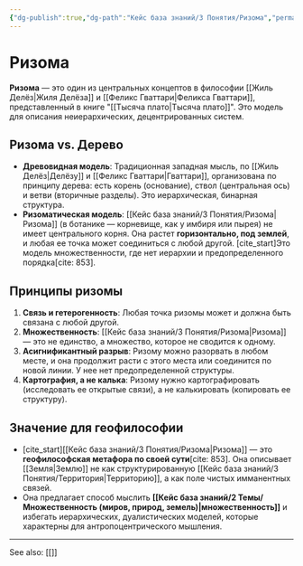 ```yaml
---
{"dg-publish":true,"dg-path":"Кейс база знаний/3 Понятия/Ризома","permalink":"/kejs-baza-znanij/3-ponyatiya/rizoma/"}
---
```



# Ризома

**Ризома** — это один из центральных концептов в философии [[Жиль Делёз\|Жиля Делёза]] и [[Феликс Гваттари\|Феликса Гваттари]], представленный в книге "[[Тысяча плато\|Тысяча плато]]". Это модель для описания неиерархических, децентрированных систем.

## Ризома vs. Дерево
- **Древовидная модель**: Традиционная западная мысль, по [[Жиль Делёз\|Делёзу]] и [[Феликс Гваттари\|Гваттари]], организована по принципу дерева: есть корень (основание), ствол (центральная ось) и ветви (вторичные разделы). Это иерархическая, бинарная структура.
- **Ризоматическая модель**: [[Кейс база знаний/3 Понятия/Ризома\|Ризома]] (в ботанике — корневище, как у имбиря или пырея) не имеет центрального корня. Она растет **горизонтально, под землей**, и любая ее точка может соединиться с любой другой. [cite_start]Это модель множественности, где нет иерархии и предопределенного порядка[cite: 853].

## Принципы ризомы
1.  **Связь и гетерогенность**: Любая точка ризомы может и должна быть связана с любой другой.
2.  **Множественность**: [[Кейс база знаний/3 Понятия/Ризома\|Ризома]] — это не единство, а множество, которое не сводится к одному.
3.  **Асигнификантный разрыв**: Ризому можно разорвать в любом месте, и она продолжит расти с этого места или соединится по новой линии. У нее нет предопределенной структуры.
4.  **Картография, а не калька**: Ризому нужно картографировать (исследовать ее открытые связи), а не калькировать (копировать ее структуру).

## Значение для геофилософии
- [cite_start][[Кейс база знаний/3 Понятия/Ризома\|Ризома]] — это **геофилософская метафора по своей сути**[cite: 853]. Она описывает [[Земля\|Землю]] не как структурированную [[Кейс база знаний/3 Понятия/Территория\|Территорию]], а как поле чистых имманентных связей.
- Она предлагает способ мыслить **[[Кейс база знаний/2 Темы/Множественность (миров, природ, земель)\|множественность]]** и избегать иерархических, дуалистических моделей, которые характерны для антропоцентрического мышления.





---
See also:
[[]]
